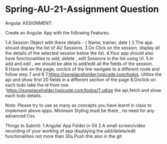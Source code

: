 # Spring-AU-21-Assignment Question
Angular ASSIGNMENT:

Create an Angular App with the following Features.

1.A Session Object with these details - {
    Name, trainer, date
}
2.The app should display the list of AU Sessions.
3.On Click on the session, display all the details of the selected session below the list.
4.Your app should also have functionalities to add, delete , edit Sessions in the list using UI.
5.In add and  edit , we should be able to add/edit all the fields of the session.
6.Have link on the page, onclick of the link navigate to a different route and follow step 7 and 8
7.https://jsonplaceholder.typicode.com/todos. Utilize the api and show first 20 fields in a different section of  the page
8.Onclick on each todo take the id from row. 'https://jsonplaceholder.typicode.com/todos/1'.utlize the api,fetch and show each todo details.

Note: Please try to use as many as concepts you have learnt in class to implement above apps.
      Minimum Styling must be there , no need for any advanced Css.

Things to Submit:
1.Angular App Folder in Git
2.A small screen/video recording of your working of app displaying the add/delete/edit functionalities not more than 30s.Push this also in the git
